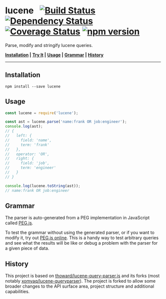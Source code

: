 # lucene &nbsp; [![Build Status](https://travis-ci.org/bripkens/lucene.svg?branch=master)](https://travis-ci.org/bripkens/lucene) [![Dependency Status](https://david-dm.org/bripkens/lucene/master.svg)](https://david-dm.org/bripkens/lucene/master) [![Coverage Status](https://img.shields.io/coveralls/bripkens/lucene.svg)](https://coveralls.io/r/bripkens/lucene?branch=master) [![npm version](https://badge.fury.io/js/lucene.svg)](https://badge.fury.io/js/lucene)

Parse, modify and stringify lucene queries.

**[Installation](#installation) |**
**[Try It](https://runkit.com/npm/lucene) |**
**[Usage](#usage) |**
**[Grammar](#grammar) |**
**[History](#history)**

---

## Installation

```
npm install --save lucene
```

## Usage

```javascript
const lucene = require('lucene');

const ast = lucene.parse('name:frank OR job:engineer');
console.log(ast);
// {
//   left: {
//     field: 'name',
//     term: 'frank'
//   },
//   operator: 'OR',
//   right: {
//     field: 'job',
//     term: 'engineer'
//   }
// }

console.log(lucene.toString(ast));
// name:frank OR job:engineer
```


## Grammar
The parser is auto-generated from a PEG implementation in JavaScript called [PEG.js](https://pegjs.org/).

To test the grammar without using the generated parser, or if you want to modify it, try out [PEG.js online](http://pegjs.org/online). This is a handy way to test arbitrary queries and see what the results will be like or debug a problem with the parser for a given piece of data.


## History
This project is based on [thoward/lucene-query-parser.js](https://github.com/thoward/lucene-query-parser.js) and its forks (most notably [xomyaq/lucene-queryparser](https://github.com/xomyaq/lucene-queryparser)). The project is forked to allow some broader changes to the API surface area, project structure and additional capabilities.
